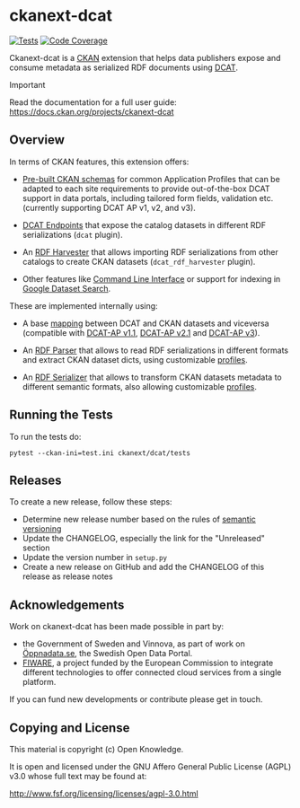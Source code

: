 # ckanext-dcat


[![Tests](https://github.com/ckan/ckanext-dcat/workflows/Tests/badge.svg?branch=master)](https://github.com/ckan/ckanext-dcat/actions)
[![Code Coverage](http://codecov.io/github/ckan/ckanext-dcat/coverage.svg?branch=master)](http://codecov.io/github/ckan/ckanext-dcat?branch=master)


Ckanext-dcat is a [CKAN](https://github.com/ckan/ckan) extension that helps data publishers expose and consume metadata as serialized RDF documents using [DCAT](https://github.com/ckan/ckan).


> [!IMPORTANT]
> Read the documentation for a full user guide:
> https://docs.ckan.org/projects/ckanext-dcat


## Overview

In terms of CKAN features, this extension offers:

* [Pre-built CKAN schemas](https://docs.ckan.org/projects/ckanext-dcat/en/latest/getting-started#schemas) for common Application Profiles that can be adapted to each site requirements to provide out-of-the-box DCAT support in data portals, including tailored form fields, validation etc. (currently supporting DCAT AP v1, v2, and v3).

* [DCAT Endpoints](https://docs.ckan.org/projects/ckanext-dcat/en/latest/endpoints) that expose the catalog datasets in different RDF serializations (`dcat` plugin).

* An [RDF Harvester](https://docs.ckan.org/projects/ckanext-dcat/en/latest/harvester) that allows importing RDF serializations from other catalogs to create CKAN datasets (`dcat_rdf_harvester` plugin).

* Other features like [Command Line Interface](https://docs.ckan.org/projects/ckanext-dcat/en/latest/cli) or support for indexing in [Google Dataset Search](https://docs.ckan.org/projects/ckanext-dcat/en/latest/google-dataset-search).


These are implemented internally using:

* A base [mapping](https://docs.ckan.org/projects/ckanext-dcat/en/latest/mapping) between DCAT and CKAN datasets and viceversa (compatible with [DCAT-AP v1.1](https://joinup.ec.europa.eu/asset/dcat_application_profile/asset_release/dcat-ap-v11), [DCAT-AP v2.1](https://joinup.ec.europa.eu/collection/semantic-interoperability-community-semic/solution/dcat-application-profile-data-portals-europe/release/210) and [DCAT-AP v3](https://semiceu.github.io/DCAT-AP/releases/3.0.0/)).

* An [RDF Parser](https://docs.ckan.org/projects/ckanext-dcat/en/latest/profiles#rdf-dcat-parser) that allows to read RDF serializations in different formats and extract CKAN dataset dicts, using customizable [profiles](https://docs.ckan.org/projects/ckanext-dcat/en/latest/profiles#profiles).

* An [RDF Serializer](https://docs.ckan.org/projects/ckanext-dcat/en/latest/profiles#rdf-dcat-serializer) that allows to transform CKAN datasets metadata to different semantic formats, also allowing customizable [profiles](https://docs.ckan.org/projects/ckanext-dcat/en/latest/profiles#profiles).




## Running the Tests

To run the tests do:

    pytest --ckan-ini=test.ini ckanext/dcat/tests

## Releases

To create a new release, follow these steps:

* Determine new release number based on the rules of [semantic versioning](http://semver.org)
* Update the CHANGELOG, especially the link for the "Unreleased" section
* Update the version number in `setup.py`
* Create a new release on GitHub and add the CHANGELOG of this release as release notes

## Acknowledgements

Work on ckanext-dcat has been made possible in part by:

* the Government of Sweden and Vinnova, as part of work on [Öppnadata.se](http://oppnadata.se), the Swedish Open Data Portal.
* [FIWARE](https://www.fiware.org), a project funded by the European Commission to integrate different technologies to offer connected cloud services from a single platform.

If you can fund new developments or contribute please get in touch.


## Copying and License

This material is copyright (c) Open Knowledge.

It is open and licensed under the GNU Affero General Public License (AGPL) v3.0 whose full text may be found at:

http://www.fsf.org/licensing/licenses/agpl-3.0.html

